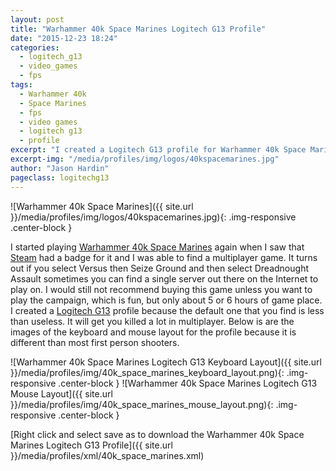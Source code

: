 ```yaml
---
layout: post
title: "Warhammer 40k Space Marines Logitech G13 Profile"
date: "2015-12-23 18:24"
categories:
  - logitech_g13
  - video_games
  - fps
tags:
  - Warhammer 40k
  - Space Marines
  - fps
  - video games
  - logitech g13
  - profile
excerpt: "I created a Logitech G13 profile for Warhammer 40k Space Marines when I found out you could still play online and Steam had cards."
excerpt-img: "/media/profiles/img/logos/40kspacemarines.jpg"
author: "Jason Hardin"
pageclass: logitechg13
---
```

![Warhammer 40k Space Marines]({{ site.url }}/media/profiles/img/logos/40kspacemarines.jpg){: .img-responsive .center-block }

I started playing [Warhammer 40k Space Marines](http://store.steampowered.com/agecheck/app/55150/) again when I saw that [Steam](http://store.steampowered.com/) had a badge for it and I was able to find a multiplayer game. It turns out if you select Versus then Seize Ground and then select Dreadnought Assault sometimes you can find a single server out there on the Internet to play on. I would still not recommend buying this game unless you want to play the campaign, which is fun, but only about 5 or 6 hours of game place. I created a  [Logitech G13](http://gaming.logitech.com/en-us/product/g13-advanced-gameboard) profile because the default one that you find is less than useless. It will get you killed a lot in multiplayer. Below is are the images of the keyboard and mouse layout for the profile because it is different than most first person shooters.

![Warhammer 40k Space Marines Logitech G13 Keyboard Layout]({{ site.url }}/media/profiles/img/40k_space_marines_keyboard_layout.png){: .img-responsive .center-block }
![Warhammer 40k Space Marines Logitech G13 Mouse Layout]({{ site.url }}/media/profiles/img/40k_space_marines_mouse_layout.png){: .img-responsive .center-block }

[Right click and select save as to download the Warhammer 40k Space Marines Logitech G13 Profile]({{ site.url }}/media/profiles/xml/40k_space_marines.xml)
